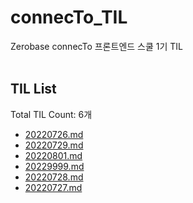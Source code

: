 # connecTo_TIL
Zerobase connecTo 프론트엔드 스쿨 1기 TIL<br><br>
## TIL List
Total TIL Count: 6개
- [20220726.md](https://github.com/chaerin-dev/connecTo_TIL/blob/main/20220726.md)
- [20220729.md](https://github.com/chaerin-dev/connecTo_TIL/blob/main/20220729.md)
- [20220801.md](https://github.com/chaerin-dev/connecTo_TIL/blob/main/20220801.md)
- [20229999.md](https://github.com/chaerin-dev/connecTo_TIL/blob/main/20229999.md)
- [20220728.md](https://github.com/chaerin-dev/connecTo_TIL/blob/main/20220728.md)
- [20220727.md](https://github.com/chaerin-dev/connecTo_TIL/blob/main/20220727.md)

